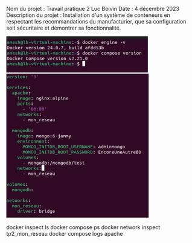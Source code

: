 Nom du projet : Travail pratique 2 Luc Boivin
Date : 4 décembre 2023
Description du projet : Installation d'un système de conteneurs en respectant les recommandations du manufacturier, que sa configuration soit sécuritaire et démontrer sa fonctionnalité.

![Alt text](image.png)
![Alt text](image2.png)

docker inspect ls
docker compose ps
docker network inspect tp2_mon_reseau
docker compose logs apache



